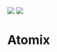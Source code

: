 [![](https://images.microbadger.com/badges/image/opensona/atomix-docker.svg)](https://microbadger.com/images/opensona/atomix-docker "Image Size and Number of Layers")
[![](https://images.microbadger.com/badges/version/opensona/atomix-docker.svg)](https://microbadger.com/images/opensona/atomix-docker "Container Version")

# Atomix
